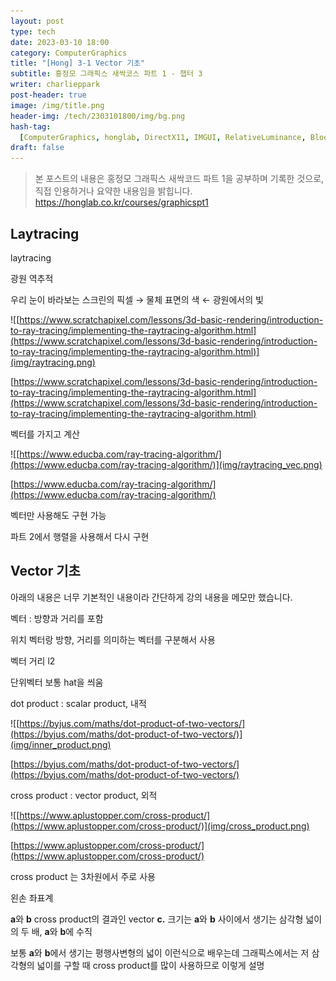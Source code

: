 ```yaml
---
layout: post
type: tech
date: 2023-03-10 18:00
category: ComputerGraphics
title: "[Hong] 3-1 Vector 기초"
subtitle: 홍정모 그래픽스 새싹코스 파트 1 - 챕터 3
writer: charlieppark
post-header: true
image: /img/title.png
header-img: /tech/2303101800/img/bg.png
hash-tag:
  [ComputerGraphics, honglab, DirectX11, IMGUI, RelativeLuminance, Bloom]
draft: false
---
```


> 본 포스트의 내용은 홍정모 그래픽스 새싹코드 파트 1을 공부하며 기록한 것으로, 직접 인용하거나 요약한 내용임을 밝힙니다. https://honglab.co.kr/courses/graphicspt1

## Laytracing

laytracing

광원 역추적

우리 눈이 바라보는 스크린의 픽셀 → 물체 표면의 색 ← 광원에서의 빛

![[https://www.scratchapixel.com/lessons/3d-basic-rendering/introduction-to-ray-tracing/implementing-the-raytracing-algorithm.html](https://www.scratchapixel.com/lessons/3d-basic-rendering/introduction-to-ray-tracing/implementing-the-raytracing-algorithm.html)](img/raytracing.png)

[https://www.scratchapixel.com/lessons/3d-basic-rendering/introduction-to-ray-tracing/implementing-the-raytracing-algorithm.html](https://www.scratchapixel.com/lessons/3d-basic-rendering/introduction-to-ray-tracing/implementing-the-raytracing-algorithm.html)

벡터를 가지고 계산

![[https://www.educba.com/ray-tracing-algorithm/](https://www.educba.com/ray-tracing-algorithm/)](img/raytracing_vec.png)

[https://www.educba.com/ray-tracing-algorithm/](https://www.educba.com/ray-tracing-algorithm/)

벡터만 사용해도 구현 가능

파트 2에서 행렬을 사용해서 다시 구현

## Vector 기초

아래의 내용은 너무 기본적인 내용이라 간단하게 강의 내용을 메모만 했습니다.

벡터 : 방향과 거리를 포함

위치 벡터랑 방향, 거리를 의미하는 벡터를 구분해서 사용

벡터 거리 l2

단위벡터 보통 hat을 씌움

dot product : scalar product, 내적

![[https://byjus.com/maths/dot-product-of-two-vectors/](https://byjus.com/maths/dot-product-of-two-vectors/)](img/inner_product.png)

[https://byjus.com/maths/dot-product-of-two-vectors/](https://byjus.com/maths/dot-product-of-two-vectors/)

cross product : vector product, 외적

![[https://www.aplustopper.com/cross-product/](https://www.aplustopper.com/cross-product/)](img/cross_product.png)

[https://www.aplustopper.com/cross-product/](https://www.aplustopper.com/cross-product/)

cross product 는 3차원에서 주로 사용

왼손 좌표계

**a**와 **b** cross product의 결과인 vector **c.** 크기는 **a**와 **b** 사이에서 생기는 삼각형 넓이의 두 배, **a**와 **b**에 수직

보통 **a**와 **b**에서 생기는 평행사변형의 넓이 이런식으로 배우는데 그래픽스에서는 저 삼각형의 넓이를 구할 때 cross product를 많이 사용하므로 이렇게 설명
